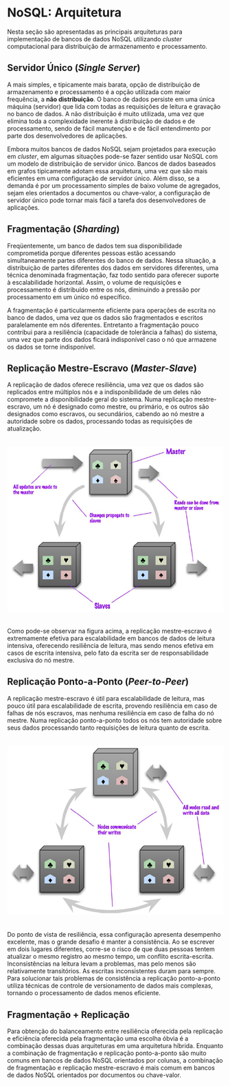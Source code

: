 # NoSQL: Arquitetura

Nesta seção são apresentadas as principais arquiteturas para implementação de bancos de dados NoSQL utilizando *cluster* computacional para distribuição de armazenamento e processamento.

## Servidor Único (*Single Server*)

A mais simples, e tipicamente mais barata, opção de distribuição de armazenamento e processamento é a opção utilizada com maior frequência, a **não distribuição**. O banco de dados persiste em uma única máquina (servidor) que lida com todas as requisições de leitura e gravação no banco de dados. A não distribuição é muito utilizada, uma vez que elimina toda a complexidade inerente à distribuição de dados e de processamento, sendo de fácil manutenção e de fácil entendimento por parte dos desenvolvedores de aplicações.

Embora muitos bancos de dados NoSQL sejam projetados para execução em *cluster*, em algumas situações pode-se fazer sentido usar NoSQL com um modelo de distribuição de servidor único. Bancos de dados baseados em grafos tipicamente adotam essa arquitetura, uma vez que são mais eficientes em uma configuração de servidor único. Além disso, se a demanda é por um processamento simples de baixo volume de agregados, sejam eles orientados a documentos ou chave-valor, a configuração de servidor único pode tornar mais fácil a tarefa dos desenvolvedores de aplicações.

## Fragmentação (*Sharding*)

Freqüentemente, um banco de dados tem sua disponibilidade comprometida porque diferentes pessoas estão acessando simultaneamente partes diferentes do banco de dados. Nessa situação, a distribuição de partes diferentes dos dados em
servidores diferentes, uma técnica denominada fragmentação, faz todo sentido para oferecer suporte à escalabilidade horizontal. Assim, o volume de requisições e processamento é distribuído entre os nós, diminuindo a pressão por processamento em um único nó específico.

A fragmentação é particularmente eficiente para operações de escrita no banco de dados, uma vez que os dados são fragmentados e escritos paralelamente em nós diferentes. Entretanto a fragmentação pouco contribui para a resiliência (capacidade de tolerância a falhas) do sistema, uma vez que parte dos dados ficará indisponível caso o nó que armazene os dados se torne indisponível.

## Replicação Mestre-Escravo (*Master-Slave*)

A replicação de dados oferece resiliência, uma vez que os dados são replicados entre múltiplos nós e a indisponibilidade de um deles não compromete a disponibilidade geral do sistema. Numa replicação mestre-escravo, um nó é designado como mestre, ou primário, e os outros são designados como escravos, ou secundários, cabendo ao nó mestre a autoridade sobre os dados, processando todas as requisições de atualização.

<p align="center">
<img width="700" vspace="20" src="images/master-slave.png">
</p>

Como pode-se observar na figura acima, a replicação mestre-escravo é extremamente efetiva para escalabilidade em bancos de dados de leitura intensiva, oferecendo resiliência de leitura, mas sendo menos efetiva em casos de escrita intensiva, pelo fato da escrita ser de responsabilidade exclusiva do nó mestre.

## Replicação Ponto-a-Ponto (*Peer-to-Peer*)

A replicação mestre-escravo é útil para escalabilidade de leitura, mas pouco útil para escalabilidade de escrita, provendo resiliência em caso de falhas de nós escravos, mas nenhuma resiliência em caso de falha do nó mestre. Numa replicação ponto-a-ponto todos os nós tem autoridade sobre seus dados processando tanto requisições de leitura quanto de escrita.

<p align="center">
<img width="700" vspace="20" src="images/p2p.png">
</p>

Do ponto de vista de resiliência, essa configuração apresenta desempenho excelente, mas o grande desafio é manter a consistência. Ao se escrever em dois lugares diferentes, corre-se o risco de que duas pessoas tentem atualizar o mesmo registro ao mesmo tempo, um conflito escrita-escrita. Inconsistências na leitura levam a problemas, mas pelo menos são relativamente transitórios. As escritas inconsistentes duram para sempre. Para solucionar tais problemas de consistência a replicação ponto-a-ponto utiliza técnicas de controle de versionamento de dados mais complexas, tornando o processamento de dados menos eficiente.

## Fragmentação + Replicação

Para obtenção do balanceamento entre resiliência oferecida pela replicação e eficiência oferecida pela fragmentação uma escolha óbvia é a combinação dessas duas arquiteturas em uma arquitetura híbrida.
Enquanto a combinação de fragmentação e replicação ponto-a-ponto são muito comuns em bancos de dados NoSQL orientados por colunas, a combinação de fragmentação e replicação mestre-escravo é mais comum em bancos de dados NoSQL orientados por documentos ou chave-valor.
